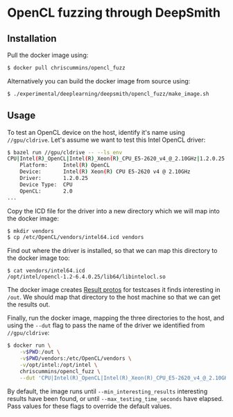 # OpenCL fuzzing through DeepSmith


## Installation

Pull the docker image using:

```sh
$ docker pull chriscummins/opencl_fuzz
```

Alternatively you can build the docker image from source using:

```sh
$ ./experimental/deeplearning/deepsmith/opencl_fuzz/make_image.sh
```

## Usage

To test an OpenCL device on the host, identify it's name using `//gpu/cldrive`.
Let's assume we want to test this Intel OpenCL driver:

```sh
$ bazel run //gpu/cldrive -- --ls_env
CPU|Intel(R)_OpenCL|Intel(R)_Xeon(R)_CPU_E5-2620_v4_@_2.10GHz|1.2.0.25|2.0
    Platform:     Intel(R) OpenCL
    Device:       Intel(R) Xeon(R) CPU E5-2620 v4 @ 2.10GHz
    Driver:       1.2.0.25
    Device Type:  CPU
    OpenCL:       2.0
...
```

Copy the ICD file for the driver into a new directory which we will map into the
docker image:

```sh
$ mkdir vendors
$ cp /etc/OpenCL/vendors/intel64.icd vendors
```

Find out where the driver is installed, so that we can map this directory to the
docker image too:

```
$ cat vendors/intel64.icd
/opt/intel/opencl-1.2-6.4.0.25/lib64/libintelocl.so
```

The docker image creates
[Result protos](/deeplearning/deepsmith/proto/deepsmith.proto) for testcases
it finds interesting in `/out`. We should map that directory to the host
machine so that we can get the results out.

Finally, run the docker image, mapping the three directories to the host, and
using the `--dut` flag to pass the name of the driver we identified from
`//gpu/cldrive`:

```sh
$ docker run \
    -v$PWD:/out \
    -v$PWD/vendors:/etc/OpenCL/vendors \
    -v/opt/intel:/opt/intel \
    chriscummins/opencl_fuzz \
    --dut 'CPU|Intel(R)_OpenCL|Intel(R)_Xeon(R)_CPU_E5-2620_v4_@_2.10GHz|1.2.0.25|2.0'
```

By default, the image runs until `--min_interesting_results` interesting results
have been found, or until `--max_testing_time_seconds` have elapsed. Pass values
for these flags to override the default values.
